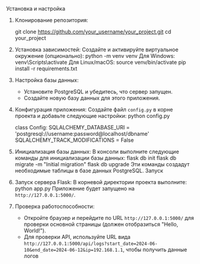 Установка и настройка
1. Клонирование репозитория:

   git clone https://github.com/your_username/your_project.git
   cd your_project
2. Установка зависимостей:
   Создайте и активируйте виртуальное окружение (опционально):
   python -m venv venv
   Для Windows:
   venv\Scripts\activate
   Для Linux/macOS:
   source venv/bin/activate
   pip install -r requirements.txt
3. Настройка базы данных:
   - Установите PostgreSQL и убедитесь, что сервер запущен.
   - Создайте новую базу данных для этого приложения.

4. Конфигурация приложения:
   Создайте файл `config.py` в корне проекта и добавьте следующие настройки:
python
   config.py

   class Config:
       SQLALCHEMY_DATABASE_URI = 'postgresql://username:password@localhost/dbname'
       SQLALCHEMY_TRACK_MODIFICATIONS = False
5. Инициализация базы данных:
   В консоли выполните следующие команды для инициализации базы данных:
   flask db init
   flask db migrate -m "Initial migration"
   flask db upgrade
   Эти команды создадут необходимые таблицы в базе данных PostgreSQL.
Запуск

1. Запуск сервера Flask:
   В корневой директории проекта выполните:
   python app.py
   Приложение будет запущено на `http://127.0.0.1:5000/`.
2. Проверка работоспособности:
   - Откройте браузер и перейдите по URL `http://127.0.0.1:5000/` для проверки основной страницы (должен отобразиться "Hello, World!").
   - Для проверки API, используйте URL вида `http://127.0.0.1:5000/api/logs?start_date=2024-06-10&end_date=2024-06-12&ip=192.168.1.1`, чтобы получить данные логов
